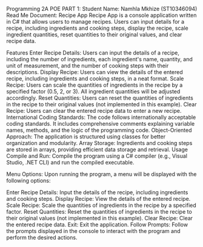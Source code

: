Programming 2A POE PART 1: 
    Student Name: Namhla Mkhize (ST10346094) 
Read Me Document: Recipe App 
Recipe App is a console application written in C# that allows users to manage recipes. Users can input details for a recipe, including ingredients and cooking steps, display the recipe, scale ingredient quantities, reset quantities to their original values, and clear recipe data.

Features
Enter Recipe Details: Users can input the details of a recipe, including the number of ingredients, each ingredient's name, quantity, and unit of measurement, and the number of cooking steps with their descriptions.
Display Recipe: Users can view the details of the entered recipe, including ingredients and cooking steps, in a neat format.
Scale Recipe: Users can scale the quantities of ingredients in the recipe by a specified factor (0.5, 2, or 3). All ingredient quantities will be adjusted accordingly.
Reset Quantities: Users can reset the quantities of ingredients in the recipe to their original values (not implemented in this example).
Clear Recipe: Users can clear the entered recipe data to enter a new recipe.
International Coding Standards: The code follows internationally acceptable coding standards. It includes comprehensive comments explaining variable names, methods, and the logic of the programming code.
Object-Oriented Approach: The application is structured using classes for better organization and modularity.
Array Storage: Ingredients and cooking steps are stored in arrays, providing efficient data storage and retrieval.
Usage
Compile and Run: Compile the program using a C# compiler (e.g., Visual Studio, .NET CLI) and run the compiled executable.

Menu Options: Upon running the program, a menu will be displayed with the following options:

Enter Recipe Details: Input the details of the recipe, including ingredients and cooking steps.
Display Recipe: View the details of the entered recipe.
Scale Recipe: Scale the quantities of ingredients in the recipe by a specified factor.
Reset Quantities: Reset the quantities of ingredients in the recipe to their original values (not implemented in this example).
Clear Recipe: Clear the entered recipe data.
Exit: Exit the application.
Follow Prompts: Follow the prompts displayed in the console to interact with the program and perform the desired actions.
